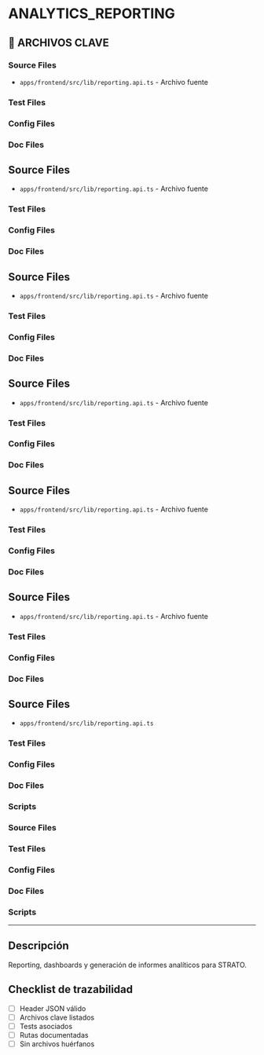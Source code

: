 <!-- STRATO MODULE HEADER
{
  "module": "ANALYTICS_REPORTING",
  "description": "Módulo de reporting y generación de informes analíticos.",
  "paths": [
    "apps/frontend/src/lib/reporting.api.ts"
  ],
  "tests": [],
  "routes": [],
  "docs": [],
  "last_synced": "2025-07-01",
  "responsible": "José + IA STRATO",
  "coverage": 0,
  "status": "active",
  "criticality": "medium"
}
-->

# ANALYTICS_REPORTING


## 📁 ARCHIVOS CLAVE

### **Source Files**
- `apps/frontend/src/lib/reporting.api.ts` - Archivo fuente

### **Test Files**


### **Config Files**


### **Doc Files**
## **Source Files**
- `apps/frontend/src/lib/reporting.api.ts` - Archivo fuente

### **Test Files**


### **Config Files**


### **Doc Files**
## **Source Files**
- `apps/frontend/src/lib/reporting.api.ts` - Archivo fuente

### **Test Files**


### **Config Files**


### **Doc Files**
## **Source Files**
- `apps/frontend/src/lib/reporting.api.ts` - Archivo fuente

### **Test Files**


### **Config Files**


### **Doc Files**
## **Source Files**
- `apps/frontend/src/lib/reporting.api.ts` - Archivo fuente

### **Test Files**


### **Config Files**


### **Doc Files**
## **Source Files**
- `apps/frontend/src/lib/reporting.api.ts` - Archivo fuente

### **Test Files**


### **Config Files**


### **Doc Files**
## Source Files
- `apps/frontend/src/lib/reporting.api.ts`

### Test Files


### Config Files


### Doc Files


### Scripts

### Source Files

### Test Files

### Config Files

### Doc Files

### Scripts

---

## Descripción

Reporting, dashboards y generación de informes analíticos para STRATO.

## Checklist de trazabilidad
- [ ] Header JSON válido
- [ ] Archivos clave listados
- [ ] Tests asociados
- [ ] Rutas documentadas
- [ ] Sin archivos huérfanos 